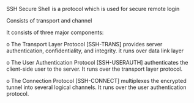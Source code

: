 SSH
Secure Shell is a protocol which is used for secure remote login

Consists of transport and channel

It consists of
   three major components:

   o  The Transport Layer Protocol [SSH-TRANS] provides server
      authentication, confidentiality, and integrity. it runs over data link layer
      
   o  The User Authentication Protocol [SSH-USERAUTH] authenticates the
      client-side user to the server.  It runs over the transport layer
      protocol.

   o  The Connection Protocol [SSH-CONNECT] multiplexes the encrypted
      tunnel into several logical channels.  It runs over the user
      authentication protocol.






